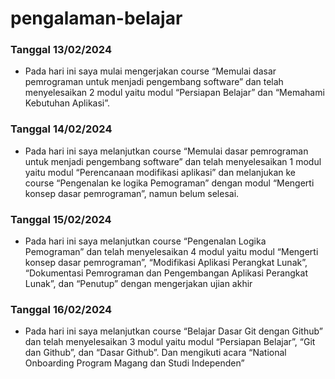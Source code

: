 # pengalaman-belajar

<h3>Tanggal 13/02/2024</h3>

* Pada hari ini saya mulai mengerjakan course “Memulai dasar pemrograman untuk menjadi pengembang software” dan telah menyelesaikan 2 modul yaitu modul “Persiapan Belajar” dan “Memahami Kebutuhan Aplikasi”.

<h3>Tanggal 14/02/2024</h3>

* Pada hari ini saya melanjutkan course “Memulai dasar pemrograman untuk menjadi pengembang software” dan telah menyelesaikan 1 modul yaitu modul “Perencanaan modifikasi aplikasi” dan melanjukan ke course “Pengenalan ke logika Pemograman” dengan modul “Mengerti konsep dasar pemrograman”, namun belum selesai.

<h3>Tanggal 15/02/2024</h3>

* Pada hari ini saya melanjutkan course “Pengenalan Logika Pemograman” dan telah menyelesaikan 4 modul yaitu modul “Mengerti konsep dasar pemrograman”, “Modifikasi Aplikasi Perangkat Lunak”, “Dokumentasi Pemrograman dan Pengembangan Aplikasi Perangkat Lunak”, dan “Penutup” dengan mengerjakan ujian akhir 

<h3>Tanggal 16/02/2024</h3>

* Pada hari ini saya melanjutkan course “Belajar Dasar Git dengan Github” dan telah menyelesaikan 3 modul yaitu modul “Persiapan Belajar”, “Git dan Github”, dan “Dasar Github”. Dan mengikuti acara “National Onboarding  Program Magang dan Studi Independen”



